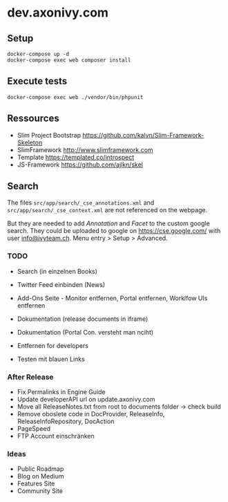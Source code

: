 # dev.axonivy.com

## Setup
	docker-compose up -d
	docker-compose exec web composer install

## Execute tests
	docker-compose exec web ./vendor/bin/phpunit

## Ressources
* Slim Project Bootstrap <https://github.com/kalvn/Slim-Framework-Skeleton>
* SlimFramework <http://www.slimframework.com>
* Template <https://templated.co/introspect>
* JS-Framework <https://github.com/ajlkn/skel>

## Search
The files `src/app/search/_cse_annotations.xml` and `src/app/search/_cse_context.xml` are not referenced on the webpage.

But they are needed to add _Annotation_ and _Facet_  to the custom google search.
They could be uploaded to google on <https://cse.google.com/> with user info@ivyteam.ch.
Menu entry > Setup > Advanced.

### TODO
* Search (in einzelnen Books)

* Twitter Feed einbinden (News)

* Add-Ons Seite - Monitor entfernen, Portal entfernen, Worklfow UIs entfernen

* Dokumentation (release documents in iframe)
* Dokumentation (Portal Con. versteht man nciht)

* Entfernen for developers

* Testen mit blauen Links

### After Release
* Fix Permalinks in Engine Guide
* Update developerAPI url on update.axonivy.com
* Move all ReleaseNotes.txt from root to documents folder -> check build
* Remove oboslete code in DocProvider, ReleaseInfo, ReleaseInfoRepository, DocAction
* PageSpeed
* FTP Account einschränken

### Ideas
* Public Roadmap
* Blog on Medium
* Features Site
* Community Site
